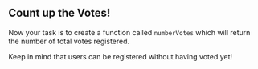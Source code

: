 ## Count up the Votes!

Now your task is to create a function called `numberVotes` which will return the number of total votes registered. 

Keep in mind that users can be registered without having voted yet! 